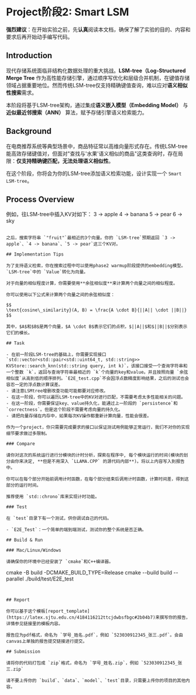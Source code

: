 # Project阶段2: Smart LSM
 
**强烈建议**：在开始实验之前，先**认真**阅读本文档，确保了解了实验的目的、内容和要求后再开始动手编写代码。

## Introduction

现代存储系统面临非结构化数据处理的重大挑战。**LSM-tree（Log-Structured Merge Tree** 作为高性能存储引擎，通过顺序写优化和层级合并机制，在键值存储领域占据重要地位。然而传统LSM-tree仅支持精确键值查询，难以应对**语义相似性搜索**需求。

本阶段将基于LSM-tree架构，通过集成**语义嵌入模型（Embedding Model）** 与 **近似最近邻搜索（ANN）** 算法，赋予存储引擎语义检索能力。

## Background

在电商推荐系统等典型场景中，商品特征常以高维向量形式存在。传统LSM-tree能高效存储键值对，但面对"查找与'水果'语义相似的商品"这类查询时，存在局限：**仅支持精确键匹配，无法处理语义相似性**。

在这个阶段，你将会为你的LSM-tree添加语义检索功能，设计实现一个 `Smart LSM-tree`。

## Process Overview

例如，往LSM-tree中插入KV对如下：
3 -> apple
4 -> banana
5 -> pear
6 -> sky
 ```
 
之后，搜索字符串 `"fruit"`最相近的3个向量。你的 `LSM-tree`预期返回 `3 -> apple`、`4 -> banana`、`5 -> pear`这三个KV对。
 
## Implementation Tips

为了支持语义检索，你在搜索过程中可以使用phase2 warmup阶段提供的embedding模型。`LSM-tree`中的 `Value`转化为向量。

对于向量的相似程度计算，你需要使用**余弦相似度**来计算两个向量之间的相似程度。

你可以使用以下公式来计算两个向量之间的余弦相似度：

$$
\text{cosine\_similarity}(A, B) = \frac{A \cdot B}{||A|| \cdot ||B||}
$$

其中，$A$和$B$是两个向量，$A \cdot B$表示它们的点积，$||A||$和$||B||$分别表示它们的模长。

## Task

- 在前一阶段LSM-tree的基础上，你需要实现接口 `std::vector<std::pair<std::uint64_t, std::string>> KVStore::search_knn(std::string query, int k)`，该接口接受一个查询字符串和一个整数 `k`，返回与查询字符串最相近的 `k`个向量的key和value。并且按照向量 `余弦相似度`从高到低的顺序排列。`E2E_test.cpp`不会因浮点数精度影响结果，之后的测试也会容忍一定的浮点数计算误差。
- 请注意LSMtree增删改查功能可能都要对应修改。
- 在这一阶段，你可以遍历LSM-tree中的KV对进行匹配，不需要考虑太多性能相关的问题。
- 在这一阶段，你需要保证key、value持久化，能通过上一阶段的 `persistence`和 `correctness`。但是这个阶段不需要考虑向量的持久化。
- 请把向量存储在内存中，如果每次KV操作都重新计算向量，性能会很差。

作为一个project，你只需要完成要求的接口以保证测试用例能够正常运行，我们不对你的实现细节要求做过多限制。

### Compare

请你对这次的系统运行进行分模块的计时分析，探索在程序中, 每个模块运行的时间(模块的划分由你来决定, **但是不用深入 `LLAMA.CPP` 的源代码内部**)。将以上内容写入到报告中。

你可以在每个部分开始前调用计时函数，在每个部分结束后调用计时函数，计算时间差，得到这部分的运行时间。

推荐使用 `std::chrono`库来实现计时功能。

### Test

在 `test`目录下有一个测试，供你调试自己的代码。

- `E2E_Test`：一个简单的端到端测试，测试你的整个系统是否正确。

## Build & Run

### Mac/Linux/Windows

请确保你的环境中已经安装了 `cmake`和C++编译器。

```
cmake -B build -DCMAKE_BUILD_TYPE=Release
cmake --build build --parallel
./build/test/E2E_test
```
 

## Report

你可以基于这个模板[report_template](https://latex.sjtu.edu.cn/4184116212ttcjdwbsfbgc#2b04b7)来撰写你的报告，详情参见链接里的模板内容。

报告应为pdf格式，命名为 `学号_姓名.pdf`，例如 `523030912345_张三.pdf`。会由canvas上单独的报告提交链接进行提交。

## Submission

请将你的代码打包成 `zip`格式，命名为 `学号_姓名.zip`，例如 `523030912345_张三.zip`

请不要上传你的 `build`、`data`、`model`、`test`目录，只需要上传你的项目的其他内容。